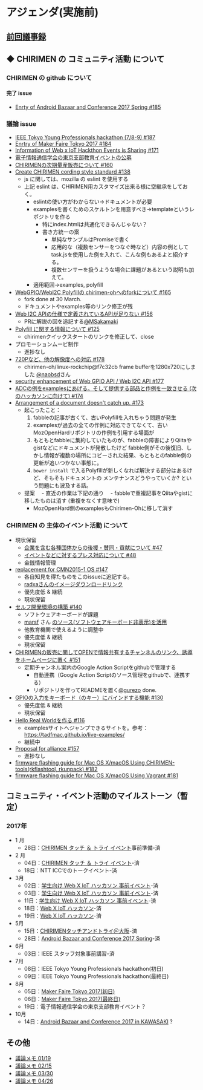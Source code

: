 # アジェンダ(実施前)

## [前回議事録](meeting-2017.05.25.md)

## ◆ CHIRIMEN の コミュニティ活動 について
### CHIRIMEN の github について
#### 完了 issue
- [Enrty of Android Bazaar and Conference 2017 Spring #185](https://github.com/chirimen-oh/any-issues/issues/185)

###  議論 issue
- [IEEE Tokyo Young Professionals hackathon (7/8-9) #187](https://github.com/chirimen-oh/any-issues/issues/187)
- [Enrtry of Maker Faire Tokyo 2017 #184](https://github.com/chirimen-oh/any-issues/issues/184)
- [Information of Web x IoT Hackthon Events is Sharing #171](https://github.com/chirimen-oh/any-issues/issues/171)
- [電子情報通信学会の東京支部教育イベントの公募](https://github.com/chirimen-oh/any-issues/issues/153)
- [CHIRIMENの次期量産販売について #160](https://github.com/chirimen-oh/any-issues/issues/160)
- [Create CHIRIMEN cording style standard #138](https://github.com/chirimen-oh/any-issues/issues/138)
  - js に関しては、mozilla の eslint を使用する
  - 上記 eslint は、CHIRIMEN用カスタマイズ出来る様に空継承をしておく。
    - eslintの使い方がわからない→ドキュメントが必要
    - examplesを書くためのスケルトンを用意すべき→templateというレポジトリを作る
      - 特にindex.htmlは共通化できるんじゃない？
      - 書き方統一の案
        - 単純なサンプルはPromiseで書く
        - 応用的な（複数センサーをつなぐ時など）内容の例としてtask.jsを使用した例を入れて、こんな例もあるよと紹介する。
        - 複数センサーを扱うような場合に課題があるという説明も加えて。
    - 適用範囲→examples, polyfill
- [WebGPIO/WebI2C Polyfillの chirimen-ohへのforkについて #165](https://github.com/chirimen-oh/any-issues/issues/165)
  - fork done at 30 March.
  - ドキュメントやexamples等のリンク修正が残
- [Web I2C APIの仕様で定義されているAPIが足りない #156](https://github.com/chirimen-oh/any-issues/issues/156)
  - PRに解説の図を追記する[@MSakamaki](https://github.com/MSakamaki)
- [Polyfill に関する情報について #125](https://github.com/chirimen-oh/any-issues/issues/125)
  - chirimenクイックスタートのリンクを修正して、close
- プロモーションムービ制作
  - 進捗なし
- [720Pなど、他の解像度への対応 #178](https://github.com/chirimen-oh/any-issues/issues/178)
  - chirimen-oh/linux-rockchip@f7c32cb frame bufferを1280x720にしました [@naobsd](https://github.com/naobsd)さん
- [security enhancement of Web GPIO API / Web I2C API #177](https://github.com/chirimen-oh/any-issues/issues/178)
- [ADCの例をexamplesにあげる。そして提供する部品と作例を一致させる (次のハッカソンに向けて) #174](https://github.com/chirimen-oh/any-issues/issues/174)
- [Arrangement of a document doesn't catch up. #173](https://github.com/chirimen-oh/any-issues/issues/173)
  - 起こったこと：
    1. fabbleの記事が古くて、古いPolyfillを入れちゃう問題が発生
    2. examplesが過去の全ての作例に対応できてなくて、古い MozOpenHardリポジトリの作例を引用する場面が
    3. もともとfabbleに集約していたものが、fabbleの障害によりQiitaやgistなどにドキュメントが発散したけど
       fabble側がその後復旧、しかし情報が複数の場所にコピーされた結果、もともとのfabble側の更新が追いつかない事態に。
    4. `bower install` で入るPolyfillが新しくなれば解決する部分はあるけど、そもそもドキュメントの
       メンテナンスどうやっていくか? という問題にも波及する話。
  - 提案
  　- 直近の作業は下記の通り
  　- fabbleで重複記事をQiitaやgistに移したものは消す (重複をなくす意味で)
    - MozOpenHard側のexamplesもChirimen-Ohに移して消す

### CHIRIMEN の 主体のイベント活動 について
- 現状保留
  - [ 企業を含む各種団体からの後援・賛同・貢献について #47  ](https://is.gd/y9GQVO)
  - [ イベントなどに対するプレス対応について #48  ](https://is.gd/03PdBo)
  - 金銭情報管理
- [replacement for CMN2015-1 OS #147](https://github.com/chirimen-oh/any-issues/issues/147 )
  - 各自知見を得たものをこのissueに追記する。
  - [radxaさんのイメージダウンロードリンク](http://wiki.radxa.com/Rock/prebuilt_images )
  - 優先度低 & 継続
  - 現状保留
- [セルフ開発環境の構築 #140](https://github.com/chirimen-oh/any-issues/issues/140)
  - ソフトウェアキーボードが課題
  - [marsf](https://github.com/marsf) さん [のソース(ソフトウェアキーボード非表示)を活用](https://github.com/marsf/Phantom-keyboard)
  - 他教育機関で使えるように調整中
  - 優先度低 & 継続
  - 現状保留
- [CHIRIMENの販売に関してOPENで情報共有するチャンネルのリンク、誘導をホームページに置く #151](https://github.com/chirimen-oh/any-issues/issues/151)
  - 定期チャンネル案内のGoogle Action Scriptをgithubで管理する
    - 自動連携（Google Action Scriptのソース管理をgithubで、連携する）
    - リポジトリを作ってREADMEを置く[@gurezo](https://github.com/gurezo) done.
- [GPIOの入力をキーボード（のキー）にバインドする機能 #130](https://github.com/chirimen-oh/any-issues/issues/130)
  - 優先度低 & 継続
  - 現状保留
- [Hello Real Worldを作る #116](https://github.com/chirimen-oh/any-issues/issues/116)
  - examplesサイトへジャンプできるサイトを。参考：https://tadfmac.github.io/live-examples/
  - 継続中
- [Proposal for alliance #157](https://github.com/chirimen-oh/any-issues/issues/157)
  - 進捗なし
- [firmware flashing guide for Mac OS X/macOS Using CHIRIMEN-tools(rkflashtool, rkunpack) #182](https://github.com/chirimen-oh/any-issues/issues/182)
- [firmware flashing guide for Mac OS X/macOS Using Vagrant #181](https://github.com/chirimen-oh/any-issues/issues/181)

## コミュニティ・イベント活動のマイルストーン（暫定）
### 2017年
- 1 月
  - 28日：[CHIRIMEN タッチ ＆ トライ イベント](https://chirimen-oh.connpass.com/event/47706/)事前準備-済
- 2 月
  - 04日：[CHIRIMEN タッチ ＆ トライ イベント](https://chirimen-oh.connpass.com/event/47706/)-済
  - 18日：NTT ICCでのトークイベント-済
- 3月
  - 02日：[学生向け Web X IoT ハッカソン 事前イベント](https://connpass.com/event/49593/)-済
  - 03日：[学生向け Web X IoT ハッカソン 事前イベント](https://connpass.com/event/49593/)-済
  - 11日：[学生向け Web X IoT ハッカソン 事前イベント](https://connpass.com/event/49593/)-済
  - 18日：[Web X IoT ハッカソン](https://browserobo.github.io/hackathon2017/)-済
  - 19日：[Web X IoT ハッカソン](https://browserobo.github.io/hackathon2017/)-済
- 5月
  - 15日：[CHIRIMENタッチアンドトライ＠大阪](https://connpass.com/event/56668/)-済
  - 28日：[Android Bazaar and Conference 2017 Spring](http://abc.android-group.jp/2017s/)-済
- 6月
  - 03日：IEEE スタッフ対象事前講習-済
- 7月
  - 08日：IEEE Tokyo Young Professionals hackathon(初日)
  - 09日：IEEE Tokyo Young Professionals hackathon(最終日)
- 8月
  - 05日：[Maker Faire Tokyo 2017(初日)](http://makezine.jp/event/mft2017/)
  - 06日：[Maker Faire Tokyo 2017(最終日)](http://makezine.jp/event/mft2017/)
  - 19日：電子情報通信学会の東京支部教育イベント？
- 10月
  - 14日：[Android Bazaar and Conference 2017 in KAWASAKI](http://abc.android-group.jp/2017a/) ?

## その他
- [議論メモ 01/19](https://public.etherpad-mozilla.org/p/chirimen-20170119)
- [議論メモ 02/15](https://public.etherpad-mozilla.org/p/chirimen-20170215)
- [議論メモ 03/30](https://public.etherpad-mozilla.org/p/chirimen-20170330)
- [議論メモ 04/26](https://public.etherpad-mozilla.org/p/chirimen-20170426)
